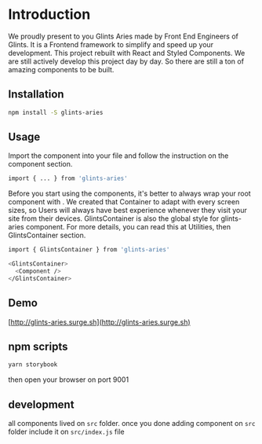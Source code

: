 # Introduction
We proudly present to you Glints Aries made by Front End Engineers of Glints. It is a Frontend framework to simplify and speed up your development. This project rebuilt with React and Styled Components. We are still actively develop this project day by day. So there are still a ton of amazing components to be built.

## Installation
```bash
npm install -S glints-aries
```

## Usage
Import the component into your file and follow the instruction on the component section.
```bash
import { ... } from 'glints-aries'
```

Before you start using the components, it's better to always wrap your root component with <GlintsContainer/>.
We created that Container to adapt with every screen sizes, so Users will always have best experience whenever they visit your site from their devices.
GlintsContainer is also the global style for glints-aries component.
For more details, you can read this at Utilities, then GlintsContainer section.
```bash
import { GlintsContainer } from 'glints-aries'

<GlintsContainer>
  <Component />
</GlintsContainer>
```

## Demo
[http://glints-aries.surge.sh](http://glints-aries.surge.sh)

## npm scripts
```bash
yarn storybook
```
then open your browser on port 9001

## development
all components lived on `src` folder. once you done adding component on `src` folder include it on `src/index.js` file
